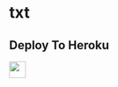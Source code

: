 # txt


## Deploy To Heroku

<a href="https://heroku.com/deploy?template=https://github.com/aditya94139/PyroNoobCodeX">
     <img height="30px" src="https://img.shields.io/badge/Deploy%20To%20Heroku-blueviolet?style=for-the-badge&logo=heroku">
  </a>
